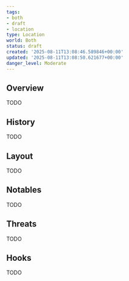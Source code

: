```yaml
---
tags:
- both
- draft
- location
type: Location
world: Both
status: draft
created: '2025-08-11T13:08:46.589846+00:00'
updated: '2025-08-11T13:08:50.621677+00:00'
danger_level: Moderate
---
```



## Overview

TODO
## History

TODO
## Layout

TODO
## Notables

TODO
## Threats

TODO
## Hooks

TODO
